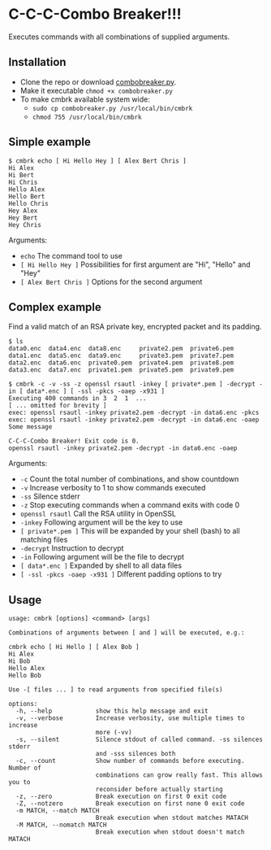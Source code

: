 # C-C-C-Combo Breaker!!!

Executes commands with all combinations of supplied arguments.

## Installation
- Clone the repo or download [combobreaker.py](https://raw.githubusercontent.com/qistoph/ComboBreaker/master/combobreaker.py).
- Make it executable `chmod +x combobreaker.py`
- To make cmbrk available system wide:
  - `sudo cp combobreaker.py /usr/local/bin/cmbrk`
  - `chmod 755 /usr/local/bin/cmbrk`

## Simple example
```
$ cmbrk echo [ Hi Hello Hey ] [ Alex Bert Chris ]
Hi Alex
Hi Bert
Hi Chris
Hello Alex
Hello Bert
Hello Chris
Hey Alex
Hey Bert
Hey Chris
```

Arguments:
- `echo` The command tool to use
- `[ Hi Hello Hey ]` Possibilities for first argument are "Hi", "Hello" and "Hey"
- `[ Alex Bert Chris ]` Options for the second argument

## Complex example
Find a valid match of an RSA private key, encrypted packet and its padding.

```
$ ls
data0.enc  data4.enc  data8.enc     private2.pem  private6.pem
data1.enc  data5.enc  data9.enc     private3.pem  private7.pem
data2.enc  data6.enc  private0.pem  private4.pem  private8.pem
data3.enc  data7.enc  private1.pem  private5.pem  private9.pem

$ cmbrk -c -v -ss -z openssl rsautl -inkey [ private*.pem ] -decrypt -in [ data*.enc ] [ -ssl -pkcs -oaep -x931 ]
Executing 400 commands in 3  2  1  ...
[ ... omitted for brevity ]
exec: openssl rsautl -inkey private2.pem -decrypt -in data6.enc -pkcs
exec: openssl rsautl -inkey private2.pem -decrypt -in data6.enc -oaep
Some message

C-C-C-Combo Breaker! Exit code is 0.
openssl rsautl -inkey private2.pem -decrypt -in data6.enc -oaep
```

Arguments:
- `-c` Count the total number of combinations, and show countdown
- `-v` Increase verbosity to 1 to show commands executed
- `-ss` Silence stderr
- `-z` Stop executing commands when a command exits with code 0
- `openssl rsautl` Call the RSA utility in OpenSSL
- `-inkey` Following argument will be the key to use
- `[ private*.pem ]` This will be expanded by your shell (bash) to all matching files
- `-decrypt` Instruction to decrypt
- `-in` Following argument will be the file to decrypt
- `[ data*.enc ]` Expanded by shell to all data files
- `[ -ssl -pkcs -oaep -x931 ]` Different padding options to try

## Usage
```
usage: cmbrk [options] <command> [args]

Combinations of arguments between [ and ] will be executed, e.g.:

cmbrk echo [ Hi Hello ] [ Alex Bob ]
Hi Alex
Hi Bob
Hello Alex
Hello Bob

Use -[ files ... ] to read arguments from specified file(s)

options:
  -h, --help            show this help message and exit
  -v, --verbose         Increase verbosity, use multiple times to increase
                        more (-vv)
  -s, --silent          Silence stdout of called command. -ss silences stderr
                        and -sss silences both
  -c, --count           Show number of commands before executing. Number of
                        combinations can grow really fast. This allows you to
                        reconsider before actually starting
  -z, --zero            Break execution on first 0 exit code
  -Z, --notzero         Break execution on first none 0 exit code
  -m MATCH, --match MATCH
                        Break execution when stdout matches MATACH
  -M MATCH, --nomatch MATCH
                        Break execution when stdout doesn't match MATACH
```
